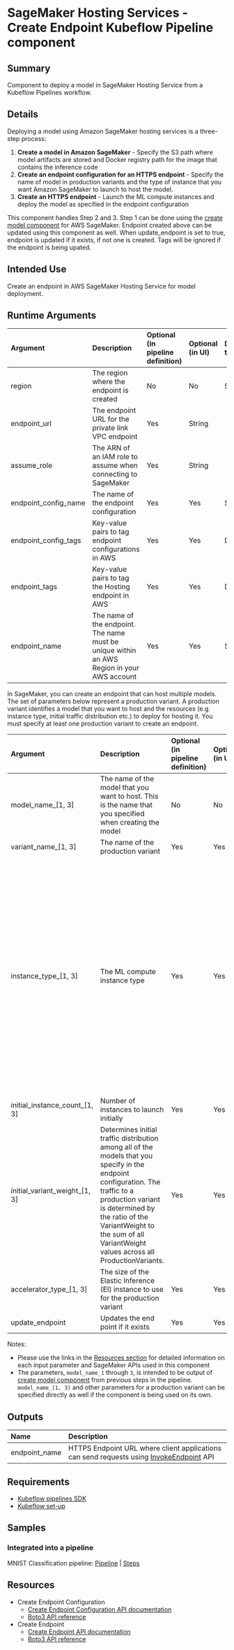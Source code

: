 # SageMaker Hosting Services - Create Endpoint Kubeflow Pipeline component

## Summary
Component to deploy a model in SageMaker Hosting Service from a Kubeflow Pipelines workflow.

## Details
Deploying a model using Amazon SageMaker hosting services is a three-step process:

1. **Create a model in Amazon SageMaker** - Specify the S3 path where model artifacts are stored and Docker registry path for the image that contains the inference code 
2. **Create an endpoint configuration for an HTTPS endpoint** - Specify the name of model in production variants and the type of instance that you want Amazon SageMaker to launch to host the model.
3. **Create an HTTPS endpoint** - Launch the ML compute instances and deploy the model as specified in the endpoint configuration

This component handles Step 2 and 3. Step 1 can be done using the [create model component](https://github.com/kubeflow/pipelines/tree/master/components/aws/sagemaker/model) for AWS SageMaker.
Endpoint created above can be updated using this component as well. When update_endpoint is set to true, endpoint is updated if it exists, if not one is created. Tags will be ignored if the endpoint is being upated.

## Intended Use
Create an endpoint in AWS SageMaker Hosting Service for model deployment.

## Runtime Arguments
Argument        | Description                 | Optional (in pipeline definition) | Optional (in UI) | Data type  | Accepted values | Default    |
:---            | :----------                 | :----------                       | :----------      | :----------| :----------     | :----------|
region | The region where the endpoint is created | No | No | String | | |
endpoint_url | The endpoint URL for the private link VPC endpoint | Yes | String | | |
assume_role | The ARN of an IAM role to assume when connecting to SageMaker | Yes | String | | |
endpoint_config_name | The name of the endpoint configuration | Yes | Yes | String | | |
endpoint_config_tags | Key-value pairs to tag endpoint configurations in AWS | Yes | Yes | Dict | | {} |
endpoint_tags | Key-value pairs to tag the Hosting endpoint in AWS | Yes | Yes | Dict | | {} |
endpoint_name | The name of the endpoint. The name must be unique within an AWS Region in your AWS account | Yes | Yes | String | | |

In SageMaker, you can create an endpoint that can host multiple models. The set of parameters below represent a production variant. A production variant identifies a model that you want to host and the resources (e.g. instance type, initial traffic distribution etc.) to deploy for hosting it. You must specify at least one production variant to create an endpoint.

Argument        | Description                 | Optional (in pipeline definition) | Optional (in UI) | Data type  | Accepted values | Default    |
:---            | :----------                 | :----------                       | :----------      | :----------| :----------     | :----------|
model_name_[1, 3] | The name of the model that you want to host. This is the name that you specified when creating the model | No | No | String | | |
variant_name_[1, 3] | The name of the production variant | Yes | Yes | String | | variant_name_[1, 3] |
instance_type_[1, 3] | The ML compute instance type | Yes | Yes | String | ml.m4.xlarge, ml.m4.2xlarge, ml.m4.4xlarge, ml.m4.10xlarge, ml.m4.16xlarge, ml.m5.large, ml.m5.xlarge, ml.m5.2xlarge, ml.m5.4xlarge, ml.m5.12xlarge, ml.m5.24xlarge, ml.c4.xlarge, ml.c4.2xlarge, ml.c4.4xlarge, ml.c4.8xlarge, ml.p2.xlarge, ml.p2.8xlarge, ml.p2.16xlarge, ml.p3.2xlarge, ml.p3.8xlarge, ml.p3.16xlarge, ml.c5.xlarge, ml.c5.2xlarge, ml.c5.4xlarge, ml.c5.9xlarge, ml.c5.18xlarge [and many more](https://aws.amazon.com/sagemaker/pricing/instance-types/)| ml.m4.xlarge |
initial_instance_count_[1, 3] | Number of instances to launch initially | Yes | Yes | Integer | ≥ 1 | 1 |
initial_variant_weight_[1, 3] | Determines initial traffic distribution among all of the models that you specify in the endpoint configuration. The traffic to a production variant is determined by the ratio of the VariantWeight to the sum of all VariantWeight values across all ProductionVariants. | Yes | Yes | Float | Minimum value of 0 | |
accelerator_type_[1, 3] | The size of the Elastic Inference (EI) instance to use for the production variant | Yes | Yes | String| ml.eia1.medium, ml.eia1.large, ml.eia1.xlarge | |
update_endpoint | Updates the end point if it exists | Yes | Yes | Bool | | False |

Notes:
* Please use the links in the [Resources section](#Resources) for detailed information on each input parameter and SageMaker APIs used in this component
* The parameters, `model_name_1` through `3`, is intended to be output of [create model component](https://github.com/kubeflow/pipelines/tree/master/components/aws/sagemaker/model) from previous steps in the pipeline. `model_name_[1, 3]` and other parameters for a production variant can be specified directly as well if the component is being used on its own.

## Outputs
Name | Description
:--- | :----------
endpoint_name | HTTPS Endpoint URL where client applications can send requests using [InvokeEndpoint](https://docs.aws.amazon.com/sagemaker/latest/APIReference/API_InvokeEndpoint.html) API

## Requirements
* [Kubeflow pipelines SDK](https://www.kubeflow.org/docs/pipelines/sdk/install-sdk/)
* [Kubeflow set-up](https://www.kubeflow.org/docs/aws/deploy/install-kubeflow/)

## Samples
### Integrated into a pipeline
MNIST Classification pipeline: [Pipeline](https://github.com/kubeflow/pipelines/blob/master/samples/contrib/aws-samples/mnist-kmeans-sagemaker/mnist-classification-pipeline.py) | [Steps](https://github.com/kubeflow/pipelines/blob/master/samples/contrib/aws-samples/mnist-kmeans-sagemaker/README.md)

## Resources
* Create Endpoint Configuration
  * [Create Endpoint Configuration API documentation](https://docs.aws.amazon.com/sagemaker/latest/APIReference/API_CreateEndpointConfig.html)
  * [Boto3 API reference](https://boto3.amazonaws.com/v1/documentation/api/latest/reference/services/sagemaker.html#SageMaker.Client.create_endpoint_config)
* Create Endpoint
  * [Create Endpoint API documentation](https://docs.aws.amazon.com/sagemaker/latest/APIReference/API_CreateEndpoint.html)
  * [Boto3 API reference](https://boto3.amazonaws.com/v1/documentation/api/latest/reference/services/sagemaker.html#SageMaker.Client.create_endpoint)
